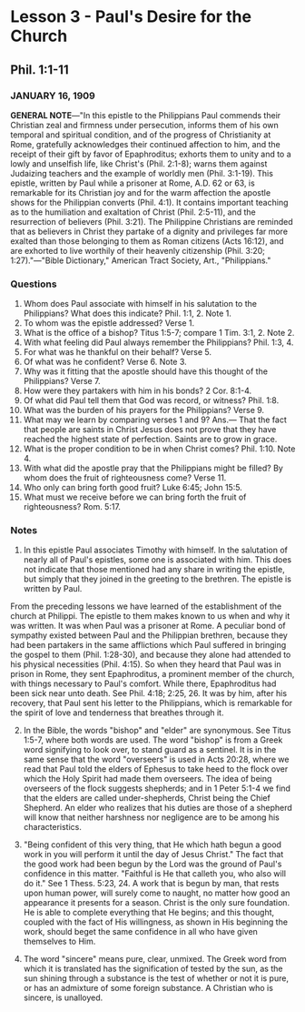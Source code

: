 # Lesson 3 - Paul's Desire for the Church

## Phil. 1:1-11

### JANUARY 16, 1909

**GENERAL NOTE**—"In this epistle to the Philippians Paul commends their Christian zeal and firmness under persecution, informs them of his own temporal and spiritual condition, and of the progress of Christianity at Rome, gratefully acknowledges their continued affection to him, and the receipt of their gift by favor of Epaphroditus; exhorts them to unity and to a lowly and unselfish life, like Christ's (Phil. 2:1-8); warns them against Judaizing teachers and the example of worldly men (Phil. 3:1-19). This epistle, written by Paul while a prisoner at Rome, A.D. 62 or 63, is remarkable for its Christian joy and for the warm affection the apostle shows for the Philippian converts (Phil. 4:1). It contains important teaching as to the humiliation and exaltation of Christ (Phil. 2:5-11), and the resurrection of believers (Phil. 3:21). The Philippine Christians are reminded that as believers in Christ they partake of a dignity and privileges far more exalted than those belonging to them as Roman citizens (Acts 16:12), and are exhorted to live worthily of their heavenly citizenship (Phil. 3:20; 1:27)."—"Bible Dictionary," American Tract Society, Art., "Philippians."

### Questions

1. Whom does Paul associate with himself in his salutation to the Philippians? What does this indicate? Phil. 1:1, 2. Note 1.
2. To whom was the epistle addressed? Verse 1.
3. What is the office of a bishop? Titus 1:5-7; compare 1 Tim. 3:1, 2. Note 2.
4. With what feeling did Paul always remember the Philippians? Phil. 1:3, 4.
5. For what was he thankful on their behalf? Verse 5.
6. Of what was he confident? Verse 6. Note 3.
7. Why was it fitting that the apostle should have this thought of the Philippians? Verse 7.
8. How were they partakers with him in his bonds? 2 Cor. 8:1-4.
9. Of what did Paul tell them that God was record, or witness? Phil. 1:8.
10. What was the burden of his prayers for the Philippians? Verse 9.
11. What may we learn by comparing verses 1 and 9? Ans.— That the fact that people are saints in Christ Jesus does not prove that they have reached the highest state of perfection. Saints are to grow in grace.
12. What is the proper condition to be in when Christ comes? Phil. 1:10. Note 4.
13. With what did the apostle pray that the Philippians might be filled? By whom does the fruit of righteousness come? Verse 11.
14. Who only can bring forth good fruit? Luke 6:45; John 15:5.
15. What must we receive before we can bring forth the fruit of righteousness? Rom. 5:17.

### Notes

1. In this epistle Paul associates Timothy with himself. In the salutation of nearly all of Paul's epistles, some one is associated with him. This does not indicate that those mentioned had any share in writing the epistle, but simply that they joined in the greeting to the brethren. The epistle is written by Paul.

From the preceding lessons we have learned of the establishment of the church at Philippi. The epistle to them makes known to us when and why it was written. It was when Paul was a prisoner at Rome. A peculiar bond of sympathy existed between Paul and the Philippian brethren, because they had been partakers in the same afflictions which Paul suffered in bringing the gospel to them (Phil. 1:28-30), and because they alone had attended to his physical necessities (Phil. 4:15). So when they heard that Paul was in prison in Rome, they sent Epaphroditus, a prominent member of the church, with things necessary to Paul's comfort. While there, Epaphroditus had been sick near unto death. See Phil. 4:18; 2:25, 26. It was by him, after his recovery, that Paul sent his letter to the Philippians, which is remarkable for the spirit of love and tenderness that breathes through it.

2. In the Bible, the words "bishop" and "elder" are synonymous. See Titus 1:5-7, where both words are used. The word "bishop" is from a Greek word signifying to look over, to stand guard as a sentinel. It is in the same sense that the word "overseers" is used in Acts 20:28, where we read that Paul told the elders of Ephesus to take heed to the flock over which the Holy Spirit had made them overseers. The idea of being overseers of the flock suggests shepherds; and in 1 Peter 5:1-4 we find that the elders are called under-shepherds, Christ being the Chief Shepherd. An elder who realizes that his duties are those of a shepherd will know that neither harshness nor negligence are to be among his characteristics.

3. "Being confident of this very thing, that He which hath begun a good work in you will perform it until the day of Jesus Christ." The fact that the good work had been begun by the Lord was the ground of Paul's confidence in this matter. "Faithful is He that calleth you, who also will do it." See 1 Thess. 5:23, 24. A work that is begun by man, that rests upon human power, will surely come to naught, no matter how good an appearance it presents for a season. Christ is the only sure foundation. He is able to complete everything that He begins; and this thought, coupled with the fact of His willingness, as shown in His beginning the work, should beget the same confidence in all who have given themselves to Him.

4. The word "sincere" means pure, clear, unmixed. The Greek word from which it is translated has the signification of tested by the sun, as the sun shining through a substance is the test of whether or not it is pure, or has an admixture of some foreign substance. A Christian who is sincere, is unalloyed.